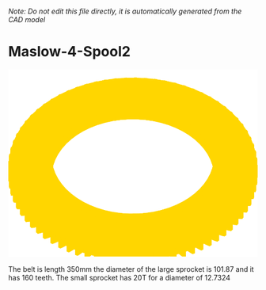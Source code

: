 ###### Note: Do not edit this file directly, it is automatically generated from the CAD model

# Maslow-4-Spool2

![](/project.svg)

The belt is length 350mm the diameter of the large sprocket is 101.87 and it has 160 teeth. The small sprocket has 20T for a diameter of 12.7324


